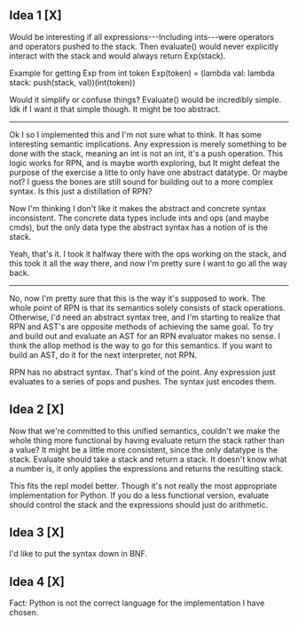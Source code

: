 Idea 1 [X]
------
Would be interesting if all expressions---Including ints---were operators and
operators pushed to the stack. Then evaluate() would never explicitly interact
with the stack and would always return Exp(stack).

Example for getting Exp from int token
Exp(token) = (lambda val: lambda stack: push(stack, val))(int(token))

Would it simplify or confuse things? Evaluate() would be incredibly simple.
Idk if I want it that simple though. It might be too abstract.

---

Ok I so I implemented this and I'm not sure what to think. It has some
interesting semantic implications. Any expression is merely something to be
done with the stack, meaning an int is not an int, it's a push operation. This
logic works for RPN, and is maybe worth exploring, but It might defeat the
purpose of the exercise a litte to only have one abstract datatype. Or maybe
not? I guess the bones are still sound for building out to a more complex
syntax. Is this just a distillation of RPN?

Now I'm thinking I don't like it makes the abstract and concrete syntax
inconsistent. The concrete data types include ints and ops (and maybe cmds),
but the only data type the abstract syntax has a notion of is the stack.

Yeah, that's it. I took it halfway there with the ops working on the stack, and
this took it all the way there, and now I'm pretty sure I want to go all the
way back.

---

No, now I'm pretty sure that this is the way it's supposed to work. The whole
point of RPN is that its semantics solely consists of stack operations.
Otherwise, I'd need an abstract syntax tree, and I'm starting to realize that
RPN and AST's are opposite methods of achieving the same goal. To try and
build out and evaluate an AST for an RPN evaluator makes no sense. I think the
allop method is the way to go for this semantics. If you want to build an AST,
do it for the next interpreter, not RPN.

RPN has no abstract syntax. That's kind of the point. Any expression just
evaluates to a series of pops and pushes. The syntax just encodes them.

Idea 2 [X]
------
Now that we're committed to this unified semantics, couldn't we make the whole
thing more functional by having evaluate return the stack rather than a value?
It might be a little more consistent, since the only datatype is the stack.
Evaluate should take a stack and return a stack. It doesn't know what a number
is, it only applies the expressions and returns the resulting stack.

This fits the repl model better. Though it's not really the most appropriate
implementation for Python. If you do a less functional version, evaluate should
control the stack and the expressions should just do arithmetic.

Idea 3 [X]
------
I'd like to put the syntax down in BNF.

Idea 4 [X]
----------
Fact: Python is not the correct language for the implementation I have chosen.
